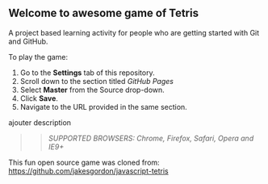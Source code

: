 ## Welcome to awesome game of Tetris

A project based learning activity for people who are getting started with Git and GitHub.

To play the game:
1. Go to the **Settings** tab of this repository.
1. Scroll down to the section titled _GitHub Pages_
1. Select **Master** from the Source drop-down.
1. Click **Save**.
1. Navigate to the URL provided in the same section.

ajouter description

>> _*SUPPORTED BROWSERS*: Chrome, Firefox, Safari, Opera and IE9+_

This fun open source game was cloned from: https://github.com/jakesgordon/javascript-tetris
